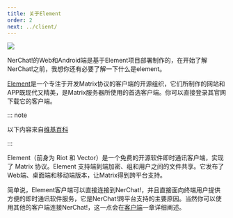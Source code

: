 ```yaml
---
title: 关于Element
order: 2
next: ../client/
---
```


<img src="/element.png" style="max-height: 100px"/>

NerChat!的Web和Android端是基于Element项目部署制作的，在开始了解NerChat!之前，我想你还有必要了解一下什么是element。

[Element](https://element.io/)是一个专注于开发Matrix协议的客户端的开源组织，它们所制作的网站和APP既现代又精美，是Matrix服务器所使用的首选客户端。你可以直接登录其官网下载它的客户端。

::: note

以下内容来自[维基百科](https://zh.wikipedia.org/wiki/Element)

:::

Element（前身为 Riot 和 Vector）是一个免费的开源软件即时通讯客户端，实现了 Matrix 协议。Element 支持端到端加密、组和用户之间的文件共享。它发布了Web端、桌面端和移动端版本，让Matrix得到跨平台支持。

简单说，Element客户端可以直接连接到NerChat!，并且直接面向终端用户提供方便的即时通讯软件服务，它是NerChat!跨平台支持的主要原因。当然你可以使用其他的客户端连接NerChat!，这一点会在[客户端](../client/)一章详细阐述。